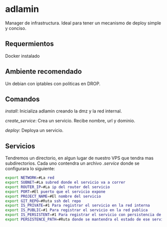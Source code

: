 # adlamin
Manager de infrastructura. Ideal para tener un mecanismo de deploy simple y conciso.

## Requermientos

Docker instalado

## Ambiente recomendado

Un debian con iptables con politicas en DROP.

## Comandos

*install*: Inicializa adlamin creando la dmz y la red internal.

*create_service*: Crea un servicio. Recibe nombre, url y dominio.

*deploy*: Deploya un servicio.

## Servicios

Tendremos un directorio, en algun lugar de nuestro VPS que tendra mas subdirectorios. Cada uno contendra un archivo *.service* donde se configurara lo siguiente:

```bash
export NETWORK=#La red
export SUBNET=#La subred donde el servicio va a correr
export ROUTER_IP=#La ip del router del servicio
export PORT=#El puerto que el servicio expone
export PROJECT_NAME=#El nombre del servicio
export GIT_REPO=#Ruta ssh del repo
export IS_PRIVATE=#1 Para registrar el servicio en la red interna
export IS_PUBLIC=#1 Para registrar el servicio en la red publica
export IS_PERSISTENT=#1 Para registrar el servicio con persistencia de datos
export PERSISTENCE_PATH=#Ruta donde se mantendra el estado de ese servicio. Requiere un 1 en IS_PERSISTENT
```
